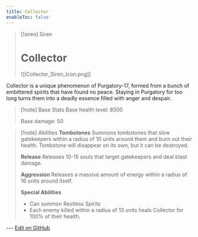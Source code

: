 ```yaml
---
title: Collector
enableToc: false
---
```

> [!siren] Siren
>
> # Collector
>
> ![[Collector_Siren_Icon.png]]

Collector is a unique phenomenon of Purgatory-17, formed from a bunch of embittered spirits that have found no peace. Staying in Purgatory for too long turns them into a deadly essence filled with anger and despair.

> [!note] Base Stats
> Base health level: 8500
> 
> Base damage: 50

> [!note] Abilities
> **Tombstones**
> Summons tombstones that slow gatekeepers within a radius of 10 units around them and burn out their health. Tombstone will disappear on its own, but it can be destroyed.
>
> **Release**
> Releases 10-15 souls that target gatekeepers and deal blast damage.
>
> **Aggression**
> Releases a massive amount of energy within a radius of 16 units around itself.
>
> **Special Abilities**
> - Can summon Restless Spirits
> - Each enemy killed within a radius of 13 units heals Collector for 100% of their health.

--- [Edit on GitHub](https://github.com/Mondrethos/gatekeeperwiki/edit/main/content/Monsters/Collector.md)